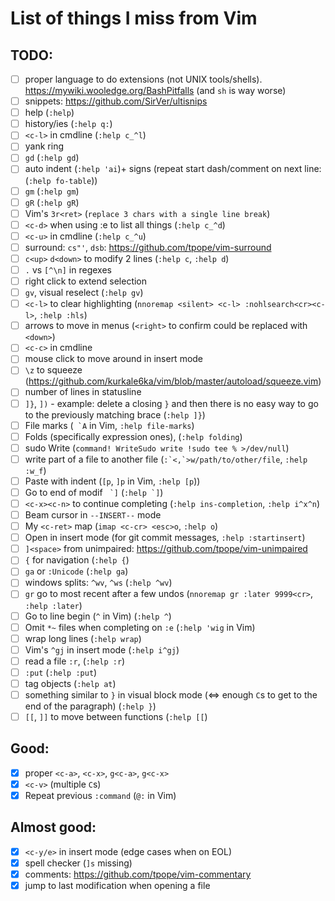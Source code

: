 # List of things I miss from Vim

## TODO:
- [ ] proper language to do extensions (not UNIX tools/shells). https://mywiki.wooledge.org/BashPitfalls (and `sh` is way worse)
- [ ] snippets: https://github.com/SirVer/ultisnips
- [ ] help (`:help`)
- [ ] history/ies (`:help q:`)
- [ ] `<c-l>` in cmdline (`:help c_^l`)
- [ ] yank ring
- [ ] `gd` (`:help gd`)
- [ ] auto indent (`:help 'ai`)+ signs (repeat start dash/comment on next line: (`:help fo-table`))
- [ ] `gm` (`:help gm`)
- [ ] `gR` (`:help gR`)
- [ ] Vim's `3r<ret>` (`replace 3 chars with a single line break`)
- [ ] `<c-d>` when using :e to list all things (`:help c_^d`)
- [ ] `<c-u>` in cmdline (`:help c_^u`)
- [ ] surround: `cs"'`, `dsb`: https://github.com/tpope/vim-surround
- [ ] `c<up>` `d<down>` to modify 2 lines (`:help c`, `:help d`)
- [ ] `.` vs `[^\n]` in regexes
- [ ] right click to extend selection
- [ ] `gv`, visual reselect (`:help gv`)
- [ ] `<c-l>` to clear highlighting (`nnoremap <silent> <c-l> :nohlsearch<cr><c-l>`, `:help :hls`)
- [ ] arrows to move in menus (`<right>` to confirm could be replaced with `<down>`)
- [ ] `<c-c>` in cmdline
- [ ] mouse click to move around in insert mode
- [ ] `\z` to squeeze (https://github.com/kurkale6ka/vim/blob/master/autoload/squeeze.vim)
- [ ] number of lines in statusline
- [ ] `]}`, `])` - example: delete a closing `}` and then there is no easy way to go to the previously matching brace (`:help ]}`)
- [ ] File marks (`` `A`` in Vim, `:help file-marks`)
- [ ] Folds (specifically expression ones), (`:help folding`)
- [ ] sudo Write (`command! WriteSudo write !sudo tee % >/dev/null`)
- [ ] write part of a file to another file (``:`<,`>w/path/to/other/file``, `:help :w_f`)
- [ ] Paste with indent (`[p`, `]p` in Vim, `:help [p`))
- [ ] Go to end of modif `` `]`` (``:help `]``)
- [ ] `<c-x><c-n>` to continue completing (`:help ins-completion`, `:help i^x^n`)
- [ ] Beam cursor in `--INSERT--` mode
- [ ] My `<c-ret>` map (`imap <c-cr> <esc>o`, `:help o`)
- [ ] Open in insert mode (for git commit messages, `:help :startinsert`)
- [ ] `]<space>` from unimpaired: https://github.com/tpope/vim-unimpaired
- [ ] `{` for navigation (`:help {`)
- [ ] `ga` or `:Unicode` (`:help ga`)
- [ ] windows splits: `^wv`, `^ws` (`:help ^wv`)
- [ ] `gr` go to most recent after a few undos (`nnoremap gr :later 9999<cr>`, `:help :later`)
- [ ] Go to line begin (`^` in Vim) (`:help ^`)
- [ ] Omit `*~` files when completing on `:e` (`:help 'wig` in Vim)
- [ ] wrap long lines (`:help wrap`)
- [ ] Vim's `^gj` in insert mode (`:help i^gj`)
- [ ] read a file `:r`, (`:help :r`)
- [ ] `:put` (`:help :put`)
- [ ] tag objects (`:help at`)
- [ ] something similar to `}` in visual block mode (<=> enough `C`s to get to the end of the paragraph) (`:help }`)
- [ ] `[[`, `]]` to move between functions (`:help [[`)

## Good:
- [x] proper `<c-a>`, `<c-x>`, `g<c-a>`, `g<c-x>`
- [x] `<c-v>` (multiple `C`s)
- [x] Repeat previous `:command` (`@:` in Vim)

## Almost good:
- [x] `<c-y/e>` in insert mode (edge cases when on EOL)
- [x] spell checker (`]s` missing)
- [x] comments: https://github.com/tpope/vim-commentary
- [x] jump to last modification when opening a file
